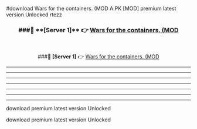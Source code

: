 #download Wars for the containers. (MOD A.PK [MOD] premium latest version Unlocked rtezz 



<div align="center">
<h3>###🔹 **[Server 1]** 👉 <a href="https://download1apk.web.app/">Wars for the containers. (MOD</a></h3><br>


###🔹 **[Server 1]** 👉 <a href="https://download1apk.web.app/">Wars for the containers. (MOD</a></h3>
</div>



----------------------------------------------------------

----------------------------------------------------------

----------------------------------------------------------

----------------------------------------------------------

----------------------------------------------------------

----------------------------------------------------------

----------------------------------------------------------

download premium latest version Unlocked

download premium latest version Unlocked
